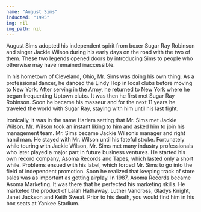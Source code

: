 ```yaml
---
name: "August Sims"
inducted: "1995"
img: nil
img_path: nil
---
```


August Sims adopted his independent spirit from boxer Sugar Ray Robinson and singer Jackie Wilson during his early days on the road with the two of them. These two legends opened doors by introducing Sims to people who otherwise may have remained inaccessible. 

In his hometown of Cleveland, Ohio, Mr. Sims was doing his own thing. As a professional dancer, he danced the Lindy Hop in local clubs before moving to New York. After serving in the Army, he returned to New York where he began frequenting Uptown clubs. It was then he first met Sugar Ray Robinson. Soon he became his masseur and for the next 11 years he traveled the world with Sugar Ray, staying with him until his last fight. 

Ironically, it was in the same Harlem setting that Mr. Sims met Jackie Wilson. Mr. Wilson took an instant liking to him and asked him to join his management team. Mr. Sims became Jackie Wilson’s manager and right hand man. He stayed with Mr. Wilson until his fateful stroke. Fortunately while touring with Jackie Wilson, Mr. Sims met many industry professionals who later played a major part in future business ventures. He started his own record company, Asoma Records and Tapes, which lasted only a short while. Problems ensued with his label, which forced Mr. Sims to go into the field of independent promotion. Soon he realized that keeping track of store sales was as important as getting airplay. In 1987, Asoma Records became Asoma Marketing. It was there that he perfected his marketing skills. He marketed the product of Lalah Hathaway, Luther Vandross, Gladys Knight, Janet Jackson and Keith Sweat.
Prior to his death, you would find him in his box seats at Yankee Stadium. 
